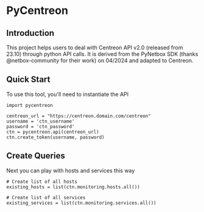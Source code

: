 # PyCentreon

## Introduction
This project helps users to deal with Centreon API v2.0 (released from 23.10) through python API calls.
It is derived from the PyNetbox SDK (thanks @netbox-community for their work) on 04/2024 and adapted to Centreon.

## Quick Start
To use this tool, you'll need to instantiate the API

```
import pycentreon

centreon_url = "https://centreon.domain.com/centreon"
username = 'ctn_username'
password = 'ctn_password'
ctn = pycentreon.api(centreon_url)
ctn.create_token(username, password)
```

## Create Queries
Next you can play with hosts and services this way

```
# Create list of all hosts
existing_hosts = list(ctn.monitoring.hosts.all())

# Create list of all services
existing_services = list(ctn.monitoring.services.all())
```
